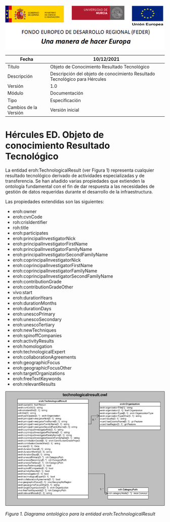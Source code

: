 ![](../../Docs/media/CabeceraDocumentosMD.png)

| Fecha         | 10/12/2021                                                   |
| ------------- | ------------------------------------------------------------ |
|Título|Objeto de Conocimiento Resultado Tecnológico| 
|Descripción|Descripción del objeto de conocimiento Resultado Tecnológico para Hércules|
|Versión|1.0|
|Módulo|Documentación|
|Tipo|Especificación|
|Cambios de la Versión|Versión inicial|

# Hércules ED. Objeto de conocimiento Resultado Tecnológico

La entidad eroh:TechnologicalResult (ver Figura 1) representa cualquier resultado tecnológico derivado de actividades especializadas y de transferencia.
Se han añadido varias propiedades que extienden la ontología fundamental con el fin de dar respuesta a las necesidades de gestión de datos requeridas durante el desarrollo de la infraestructura.

Las propiedades extendidas son las siguientes:

- eroh:owner
- eroh:cvnCode
- roh:crisIdentifier
- roh:title
- eroh:participates
- eroh:principalInvestigatorNick
- eroh:principalInvestigatorFirstName
- eroh:principalInvestigatorFamilyName
- eroh:principalInvestigatorSecondFamilyName
- eroh:coprincipalInvestigatorNick
- eroh:coprincipalInvestigatorFirstName
- eroh:coprincipalInvestigatorFamilyName
- eroh:coprincipalInvestigatorSecondFamilyName
- eroh:contributionGrade
- eroh:contributionGradeOther
- vivo:start
- eroh:durationYears
- eroh:durationMonths
- eroh:durationDays
- eroh:unescoPrimary
- eroh:unescoSecondary
- eroh:unescoTertiary
- eroh:newTechniques
- eroh:spinoffCompanies
- eroh:activityResults
- eroh:homologation
- eroh:technologicalExpert
- eroh:collaborationAgreements
- eroh:geographicFocus
- eroh:geographicFocusOther
- eroh:targetOrganizations
- eroh:freeTextKeywords
- eroh:relevantResults


![](../../Docs/media/ObjetosDeConocimiento/TechnologicalResult.png)

*Figura 1. Diagrama ontológico para la entidad eroh:TechnologicalResult*
